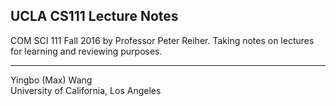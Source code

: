 ## UCLA CS111 Lecture Notes
COM SCI 111 Fall 2016 by Professor Peter Reiher. Taking notes on lectures for learning and reviewing purposes.

---
Yingbo (Max) Wang  
University of California, Los Angeles
